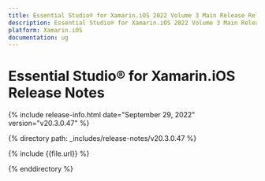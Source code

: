 ```yaml
---
title: Essential Studio® for Xamarin.iOS 2022 Volume 3 Main Release Release Notes  
description: Essential Studio® for Xamarin.iOS 2022 Volume 3 Main Release Release Notes  
platform: Xamarin.iOS
documentation: ug
---
```


# Essential Studio® for Xamarin.iOS  Release Notes  

{% include release-info.html date="September 29, 2022"  version="v20.3.0.47" %} 

{% directory path: _includes/release-notes/v20.3.0.47 %}

{% include {{file.url}} %}

{% enddirectory %}